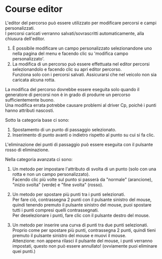 # Course editor
  
L'editor del percorso può essere utilizzato per modificare percorsi e campi personalizzati.  
I percorsi caricati verranno salvati/sovrascritti automaticamente, alla chiusura dell'editor.  
  
1) È possibile modificare un campo personalizzato selezionandone uno nella pagina del menu e facendo clic su 'modifica campo personalizzato'.  
2) La modifica di un percorso può essere effettuata nel editor percorsi selezionandolo e facendo clic su apri editor percorso.  
    Funziona solo con i percorsi salvati. Assicurarsi che nel veicolo non sia caricata alcuna rotta.  
  
La modifica del percorso dovrebbe essere eseguita solo quando il generatore di percorsi non è in grado di produrre un percorso sufficientemente buono.  
Una modifica errata potrebbe causare problemi al driver Cp, poiché i punti hanno attributi nascosti.  


  
Sotto la categoria base ci sono:  
1) Spostamento di un punto di passaggio selezionato.  
2) Inserimento di punto avanti o indietro rispetto al punto su cui si fa clic.  
  
L'eliminazione dei punti di passaggio può essere eseguita con il pulsante rosso di eliminazione.  


  
Nella categoria avanzata ci sono:  
1) Un metodo per impostare l'attributo di svolta di un punto (solo con una rotta e non un campo personalizzato).  
Facendo clic più volte sul punto si passerà da "normale" (arancione), "inizio svolta" (verde) e "fine svolta" (rosso).  
  
2) Un metodo per spostare più punti tra i punti selezionati.  
Per fare ciò, contrassegna 2 punti con il pulsante sinistro del mouse, quindi tenendo premuto il pulsante sinistro del mouse, puoi spostare tutti i punti compresi quelli contrassegnati.  
Per deselezionare i punti, fare clic con il pulsante destro del mouse.  
  
3) Un metodo per inserire una curva di punti tra due punti selezionati.  
Proprio come per spostare più punti, contrassegna 2 punti, quindi tieni premuto il pulsante sinistro del mouse e muovi il mouse.  
Attenzione: non appena rilasci il pulsante del mouse, i punti verranno impostati, questo non può essere annullato! (ovviamente puoi eliminare quei punti.)  



